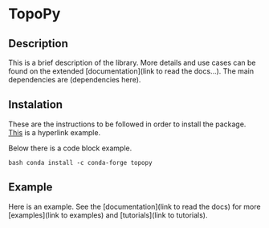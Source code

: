 # TopoPy
 
## Description
This is a brief description of the library. More details and use cases can be found on the extended [documentation](link to read the docs...). The main dependencies are (dependencies here).

## Instalation
These are the instructions to be followed in order to install the package. [This](https://conda.io/en/latest/) is a hyperlink example.

Below there is a code block example.

`bash
conda install -c conda-forge topopy
`

## Example
Here is an example. See the [documentation](link to read the docs) for more [examples](link to examples) and [tutorials](link to tutorials).
